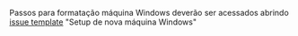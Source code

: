 Passos para formatação máquina Windows deverão ser acessados abrindo [issue template](https://github.com/transparencia-mg/handbook/issues/new/choose) "Setup de nova máquina Windows"
